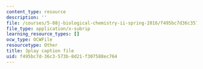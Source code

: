 ```yaml
---
content_type: resource
description: ''
file: /courses/5-08j-biological-chemistry-ii-spring-2016/f495bc7d36c3573b8d21f307588ec764_w4nmIfPJe9E.vtt
file_type: application/x-subrip
learning_resource_types: []
ocw_type: OCWFile
resourcetype: Other
title: 3play caption file
uid: f495bc7d-36c3-573b-8d21-f307588ec764
---
```

